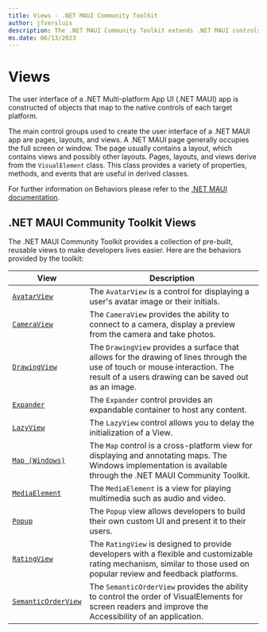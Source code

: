 ```yaml
---
title: Views - .NET MAUI Community Toolkit
author: jfversluis
description: The .NET MAUI Community Toolkit extends .NET MAUI controls.
ms.date: 06/13/2023
---
```


# Views

The user interface of a .NET Multi-platform App UI (.NET MAUI) app is constructed of objects that map to the native controls of each target platform.

The main control groups used to create the user interface of a .NET MAUI app are pages, layouts, and views. A .NET MAUI page generally occupies the full screen or window. The page usually contains a layout, which contains views and possibly other layouts. Pages, layouts, and views derive from the `VisualElement` class. This class provides a variety of properties, methods, and events that are useful in derived classes.

For further information on Behaviors please refer to the [.NET MAUI documentation](/dotnet/maui/user-interface/controls/).

## .NET MAUI Community Toolkit Views

The .NET MAUI Community Toolkit provides a collection of pre-built, reusable views to make developers lives easier. Here are the behaviors provided by the toolkit:

| View | Description |
| --------- | ----------- |
| [`AvatarView`](AvatarView.md) | The `AvatarView` is a control for displaying a user's avatar image or their initials. |
| [`CameraView`](camera-view.md) | The `CameraView` provides the ability to connect to a camera, display a preview from the camera and take photos. |
| [`DrawingView`](DrawingView.md) | The `DrawingView` provides a surface that allows for the drawing of lines through the use of touch or mouse interaction. The result of a users drawing can be saved out as an image. |
| [`Expander`](Expander.md) | The `Expander` control provides an expandable container to host any content. |
| [`LazyView`](LazyView.md) | The `LazyView` control allows you to delay the initialization of a View.|
| [`Map (Windows)`](Map.md) | The `Map` control is a cross-platform view for displaying and annotating maps. The Windows implementation is available through the .NET MAUI Community Toolkit. |
| [`MediaElement`](MediaElement.md) | The `MediaElement` is a view for playing multimedia such as audio and video. |
| [`Popup`](Popup.md) | The `Popup` view allows developers to build their own custom UI and present it to their users. |
| [`RatingView`](RatingView.md) | The `RatingView` is designed to provide developers with a flexible and customizable rating mechanism, similar to those used on popular review and feedback platforms. |
| [`SemanticOrderView`](semantic-order-view.md) | The `SemanticOrderView` provides the ability to control the order of VisualElements for screen readers and improve the Accessibility of an application. |
